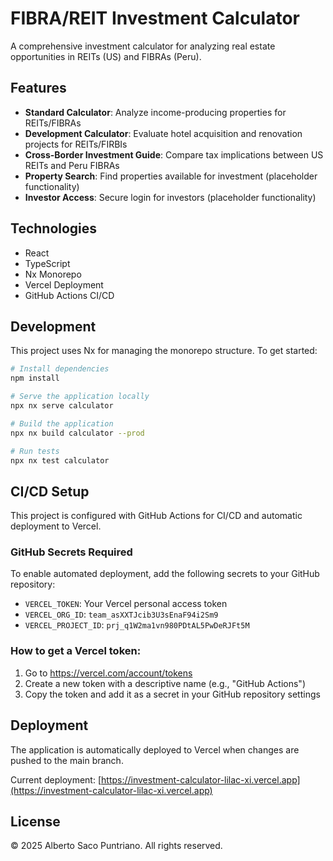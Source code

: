 # FIBRA/REIT Investment Calculator

A comprehensive investment calculator for analyzing real estate opportunities in REITs (US) and FIBRAs (Peru).

## Features

- **Standard Calculator**: Analyze income-producing properties for REITs/FIBRAs
- **Development Calculator**: Evaluate hotel acquisition and renovation projects for REITs/FIRBIs
- **Cross-Border Investment Guide**: Compare tax implications between US REITs and Peru FIBRAs
- **Property Search**: Find properties available for investment (placeholder functionality)
- **Investor Access**: Secure login for investors (placeholder functionality)

## Technologies

- React
- TypeScript
- Nx Monorepo
- Vercel Deployment
- GitHub Actions CI/CD

## Development

This project uses Nx for managing the monorepo structure. To get started:

```bash
# Install dependencies
npm install

# Serve the application locally
npx nx serve calculator

# Build the application
npx nx build calculator --prod

# Run tests
npx nx test calculator
```

## CI/CD Setup

This project is configured with GitHub Actions for CI/CD and automatic deployment to Vercel.

### GitHub Secrets Required

To enable automated deployment, add the following secrets to your GitHub repository:

- `VERCEL_TOKEN`: Your Vercel personal access token
- `VERCEL_ORG_ID`: `team_asXXTJcib3U3sEnaF94i2Sm9`
- `VERCEL_PROJECT_ID`: `prj_q1W2ma1vn980PDtAL5PwDeRJFt5M`

### How to get a Vercel token:

1. Go to https://vercel.com/account/tokens
2. Create a new token with a descriptive name (e.g., "GitHub Actions")
3. Copy the token and add it as a secret in your GitHub repository settings

## Deployment

The application is automatically deployed to Vercel when changes are pushed to the main branch.

Current deployment: [https://investment-calculator-lilac-xi.vercel.app](https://investment-calculator-lilac-xi.vercel.app)

## License

© 2025 Alberto Saco Puntriano. All rights reserved.
